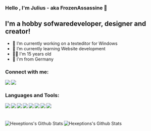 ### Hello , I'm Julius - aka FrozenAssassine 👋
## I'm a hobby sofwaredeveloper, designer and creator!
- 🔭 I’m currently working on a texteditor for Windows
- 🌱 I’m currently learning Website development
- 🧑‍💻 I'm 15 years old
- 🚩 I'm from Germany


### Connect with me:
<a href="https://www.instagram.com/frozenassassine/">
    <img align="left" src="https://img.shields.io/badge/Instagram-E4405F?style=flat&logo=instagram&logoColor=white">
</a>
<a href="https://stackoverflow.com/users/14772994/frozenassassine">
    <img align="left" src="https://img.shields.io/badge/Stack_Overflow-FE7A16?style=flat&logo=stack-overflow&logoColor=white">
</a>

<br >

### Languages and Tools:
<img align="left" src="https://img.shields.io/badge/C%23-239120?style=flat&logo=c-sharp&logoColor=white">
<img align="left" src="https://img.shields.io/badge/.NET-5C2D91?style=flat&logo=.net&logoColor=white">
<img align="left" src="https://img.shields.io/badge/C%2B%2B-00599C?style=flat&logo=c%2B%2B&logoColor=white">
<img align="left" src="https://img.shields.io/badge/HTML-239120?style=flat&logo=html5&logoColor=white">
<img align="left" src="https://img.shields.io/badge/CSS-239120?&style=flat&logo=css3&logoColor=white">
<img align="left" src="https://img.shields.io/badge/JavaScript-F7DF1E?style=flat&logo=javascript&logoColor=black">
<img align="left" src="https://img.shields.io/badge/Unity-100000?style=flat&logo=unity&logoColor=white">
<img align="left" src="	https://img.shields.io/badge/Microsoft-666666?style=for-the-badge&logo=microsoft&logoColor=white	https://img.shields.io/badge/Microsoft-666666?style=for-the-badge&logo=microsoft&logoColor=white">

<br >

#

<img align="left" alt="Hexeptions's Github Stats" src="https://github-readme-stats.vercel.app/api/top-langs/?username=FrozenAssassine&show_icons=true&hide_border=true&theme=radical" />
<img align="center" alt="Hexeptions's Github Stats" src="https://github-readme-stats.vercel.app/api?username=FrozenAssassine&show_icons=true&hide_border=true&theme=radical" />
